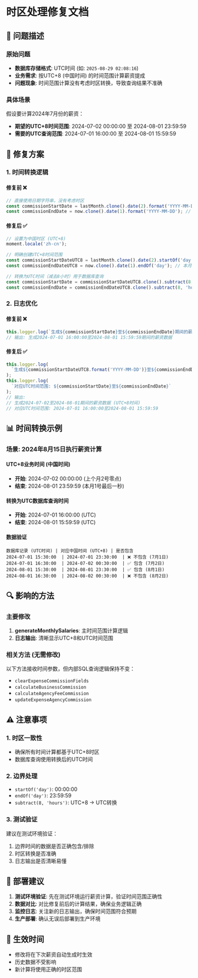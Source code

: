 # 时区处理修复文档

## 📝 问题描述

### 原始问题
- **数据库存储格式**: UTC时间 (如: `2025-08-29 02:08:16`)
- **业务需求**: 按UTC+8 (中国时间) 的时间范围计算薪资提成
- **问题现象**: 时间范围计算没有考虑时区转换，导致查询结果不准确

### 具体场景
假设要计算2024年7月份的薪资：
- **期望的UTC+8时间范围**: 2024-07-02 00:00:00 至 2024-08-01 23:59:59
- **需要的UTC查询范围**: 2024-07-01 16:00:00 至 2024-08-01 15:59:59

## 🔧 修复方案

### 1. 时间转换逻辑

#### 修复前 ❌
```typescript
// 直接使用日期字符串，没有考虑时区
const commissionStartDate = lastMonth.clone().date(2).format('YYYY-MM-DD'); // 2024-07-02
const commissionEndDate = now.clone().date(1).format('YYYY-MM-DD'); // 2024-08-01
```

#### 修复后 ✅
```typescript
// 设置为中国时区 (UTC+8)
moment.locale('zh-cn');

// 明确创建UTC+8时间范围
const commissionStartDateUTC8 = lastMonth.clone().date(2).startOf('day'); // 上个月2号 00:00:00 (UTC+8)
const commissionEndDateUTC8 = now.clone().date(1).endOf('day'); // 本月1号 23:59:59 (UTC+8)

// 转换为UTC时间（减去8小时）用于数据库查询
const commissionStartDate = commissionStartDateUTC8.clone().subtract(8, 'hours').format('YYYY-MM-DD HH:mm:ss');
const commissionEndDate = commissionEndDateUTC8.clone().subtract(8, 'hours').format('YYYY-MM-DD HH:mm:ss');
```

### 2. 日志优化

#### 修复前 ❌
```typescript
this.logger.log(`生成${commissionStartDate}至${commissionEndDate}期间的薪资数据`);
// 输出: 生成2024-07-01 16:00:00至2024-08-01 15:59:59期间的薪资数据
```

#### 修复后 ✅  
```typescript
this.logger.log(
  `生成${commissionStartDateUTC8.format('YYYY-MM-DD')}至${commissionEndDateUTC8.format('YYYY-MM-DD')}期间的薪资数据 (UTC+8时间)`
);
this.logger.log(
  `对应UTC时间范围: ${commissionStartDate}至${commissionEndDate}`
);
// 输出: 
// 生成2024-07-02至2024-08-01期间的薪资数据 (UTC+8时间)
// 对应UTC时间范围: 2024-07-01 16:00:00至2024-08-01 15:59:59
```

## 📊 时间转换示例

### 场景: 2024年8月15日执行薪资计算

#### UTC+8业务时间 (中国时间)
- **开始**: 2024-07-02 00:00:00 (上个月2号零点)
- **结束**: 2024-08-01 23:59:59 (本月1号最后一秒)

#### 转换为UTC数据库查询时间
- **开始**: 2024-07-01 16:00:00 (UTC)
- **结束**: 2024-08-01 15:59:59 (UTC)

#### 数据验证
```
数据库记录 (UTC时间) | 对应中国时间 (UTC+8) | 是否包含
2024-07-01 15:30:00  | 2024-07-01 23:30:00  | ❌ 不包含 (7月1日)
2024-07-01 16:30:00  | 2024-07-02 00:30:00  | ✅ 包含 (7月2日)
2024-08-01 15:30:00  | 2024-08-01 23:30:00  | ✅ 包含 (8月1日)
2024-08-01 16:30:00  | 2024-08-02 00:30:00  | ❌ 不包含 (8月2日)
```

## 🔍 影响的方法

### 主要修改
1. **generateMonthlySalaries**: 主时间范围计算逻辑
2. **日志输出**: 清晰显示UTC+8和UTC时间范围

### 相关方法 (无需修改)
以下方法接收时间参数，但内部SQL查询逻辑保持不变：
- `clearExpenseCommissionFields`
- `calculateBusinessCommission` 
- `calculateAgencyFeeCommission`
- `updateExpenseAgencyCommission`

## ⚠️ 注意事项

### 1. 时区一致性
- 确保所有时间计算都基于UTC+8时区
- 数据库查询使用转换后的UTC时间

### 2. 边界处理
- `startOf('day')`: 00:00:00
- `endOf('day')`: 23:59:59
- `subtract(8, 'hours')`: UTC+8 → UTC转换

### 3. 测试验证
建议在测试环境验证：
1. 边界时间的数据是否正确包含/排除
2. 时区转换是否准确
3. 日志输出是否清晰易懂

## 🚀 部署建议

1. **测试环境验证**: 先在测试环境运行薪资计算，验证时间范围正确性
2. **数据对比**: 对比修复前后的计算结果，确保业务逻辑正确
3. **监控日志**: 关注新的日志输出，确保时间范围符合预期
4. **生产部署**: 确认无误后部署到生产环境

## 📅 生效时间
- 修改将在下次薪资自动生成时生效
- 历史数据不受影响
- 新计算将使用正确的时区范围 